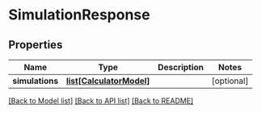 # SimulationResponse

## Properties
Name | Type | Description | Notes
------------ | ------------- | ------------- | -------------
**simulations** | [**list[CalculatorModel]**](CalculatorModel.md) |  | [optional] 

[[Back to Model list]](../README.md#documentation-for-models) [[Back to API list]](../README.md#documentation-for-api-endpoints) [[Back to README]](../README.md)

